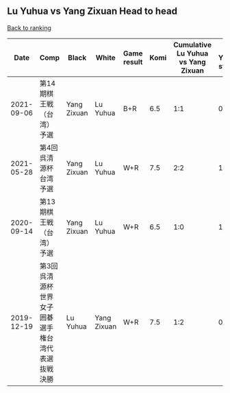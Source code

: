 ## Lu Yuhua vs Yang Zixuan Head to head

[Back to ranking](../../index.md)




| **Date** | **Comp** | **Black** | **White** | **Game result** | **Komi** | **Cumulative Lu Yuhua vs Yang Zixuan** | **Lu Yuhua streak** | **Yang Zixuan streak** | 
| --- | --- | --- | --- | --- | --- | --- | --- | --- |
| 2021-09-06 | 第14期棋王戦（台湾）予選 | Yang Zixuan | Lu Yuhua | B+R | 6.5 | 1:1 | 0 | 1 | 
| 2021-05-28 | 第4回呉清源杯台湾予選 | Yang Zixuan | Lu Yuhua | W+R | 7.5 | 2:2 | 1 | 0 | 
| 2020-09-14 | 第13期棋王戦（台湾）予選 | Yang Zixuan | Lu Yuhua | W+R | 6.5 | 1:0 | 1 | 0 | 
| 2019-12-19 | 第3回呉清源杯世界女子囲碁選手権台湾代表選抜戦決勝 | Lu Yuhua | Yang Zixuan | W+R | 7.5 | 1:2 | 0 | 2 |




